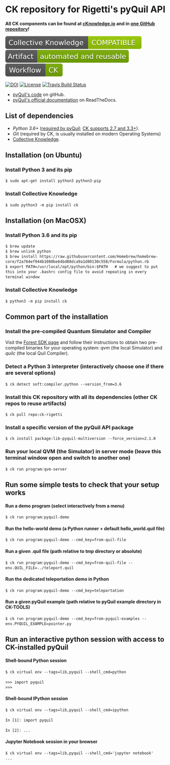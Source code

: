 # CK repository for Rigetti's pyQuil API

**All CK components can be found at [cKnowledge.io](https://cKnowledge.io) and in [one GitHub repository](https://github.com/ctuning/ai)!**

[![compatibility](https://github.com/ctuning/ck-guide-images/blob/master/ck-compatible.svg)](https://github.com/ctuning/ck)
[![automation](https://github.com/ctuning/ck-guide-images/blob/master/ck-artifact-automated-and-reusable.svg)](http://cTuning.org/ae)
[![workflow](https://github.com/ctuning/ck-guide-images/blob/master/ck-workflow.svg)](http://cKnowledge.org)

[![DOI](https://zenodo.org/badge/127313868.svg)](https://zenodo.org/badge/latestdoi/127313868)
[![License](https://img.shields.io/badge/License-BSD%203--Clause-blue.svg)](https://opensource.org/licenses/BSD-3-Clause)
[![Travis Build Status](https://travis-ci.org/ctuning/ck-rigetti.svg?branch=master)](https://travis-ci.org/ctuning/ck-rigetti)

* [pyQuil's code](https://github.com/rigetti/pyquil) on gitHub.
* [pyQuil's official documentation](https://pyquil.readthedocs.io/en/stable/) on ReadTheDocs.

## List of dependencies
- *Python 3.6+* ([required by pyQuil](https://pyquil.readthedocs.io/en/stable/start.html); [CK supports 2.7 and 3.3+](https://github.com/ctuning/ck#minimal-installation)).
- *Git* (required by CK, is usually installed on modern Operating Systems)
- [Collective Knowledge](http://cknowledge.org).


## Installation (on Ubuntu)

### Install Python 3 and its pip

```
$ sudo apt-get install python3 python3-pip
```

### Install Collective Knowledge

```
$ sudo python3 -m pip install ck
```


## Installation (on MacOSX)

### Install Python 3.6 and its pip
```
$ brew update
$ brew unlink python
$ brew install https://raw.githubusercontent.com/Homebrew/homebrew-core/f2a764ef944b1080be64bd88dca9a1d80130c558/Formula/python.rb
$ export PATH=/usr/local/opt/python/bin:$PATH   # we suggest to put this into your .bashrc config file to avoid repeating in every terminal window
```

### Install Collective Knowledge

```
$ python3 -m pip install ck
```


## Common part of the installation

### Install the pre-compiled Quantum Simulator and Compiler

Visit the [Forest SDK page](https://www.rigetti.com/forest)
and follow their instructions to obtain two pre-compiled binaries
for your operating system: *qvm* (the local Simulator) and *quilc* (the local Quil Compiler).


### Detect a Python 3 interpreter (interactively choose one if there are several options)
```
$ ck detect soft:compiler.python --version_from=3.6
```

### Install this CK repository with all its dependencies (other CK repos to reuse artifacts)
```
$ ck pull repo:ck-rigetti
```

### Install a specific version of the pyQuil API package

```
$ ck install package:lib-pyquil-multiversion --force_version=2.1.0
```

### Run your local QVM (the Simulator) in server mode (leave this terminal window open and switch to another one)

```
$ ck run program:qvm-server
```


## Run some simple tests to check that your setup works

#### Run a demo program (select interactively from a menu)

```
$ ck run program:pyquil-demo
```

#### Run the hello-world demo (a Python runner + default hello_world.quil file)

```
$ ck run program:pyquil-demo --cmd_key=from-quil-file
```

#### Run a given .quil file (path relative to tmp directory or absolute)

```
$ ck run program:pyquil-demo --cmd_key=from-quil-file --env.QUIL_FILE=../teleport.quil
```

#### Run the dedicated teleportation demo in Python

```
$ ck run program:pyquil-demo --cmd_key=teleportation
```

#### Run a given pyQuil example (path relative to pyQuil example directory in CK-TOOLS)
```
$ ck run program:pyquil-demo --cmd_key=from-pyquil-examples --env.PYQUIL_EXAMPLE=pointer.py
```


## Run an interactive python session with access to CK-installed pyQuil

#### Shell-bound Python session
```
$ ck virtual env --tags=lib,pyquil --shell_cmd=python

>>> import pyquil
>>>
```

#### Shell-bound IPython session
```
$ ck virtual env --tags=lib,pyquil --shell_cmd=ipython

In [1]: import pyquil

In [2]: ...
```

#### Jupyter Notebook session in your browser
```
$ ck virtual env --tags=lib,pyquil --shell_cmd='jupyter notebook'
...
```
